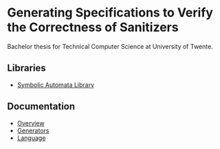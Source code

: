 # Generating Specifications to Verify the Correctness of Sanitizers

Bachelor thesis for Technical Computer Science at University of Twente.

## Libraries
- [Symbolic Automata Library](https://github.com/lorisdanto/symbolicautomata)

## Documentation
- [Overview](docs/overview.md)
- [Generators](docs/generators.md)
- [Language](docs/language.md)

